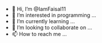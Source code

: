 - 👋 Hi, I’m @IamFaisal11
- 👀 I’m interested in programming ...
- 🌱 I’m currently learning ...
- 💞️ I’m looking to collaborate on ...
- 📫 How to reach me ...

<!---
IamFaisal11/IamFaisal11 is a ✨ special ✨ repository because its `README.md` (this file) appears on your GitHub profile.
You can click the Preview link to take a look at your changes.
--->
